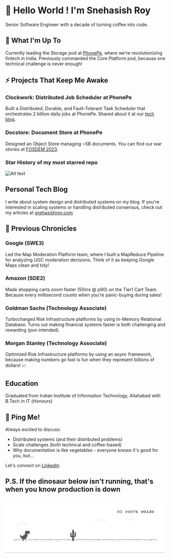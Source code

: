 # 🚀 Hello World ! I'm Snehasish Roy

Senior Software Engineer with a decade of turning coffee into code.

## 🎯 What I'm Up To
Currently leading the Storage pod at [PhonePe](https://www.phonepe.com/), where we're revolutionizing fintech in India. Previously commanded the Core Platform pod, because one technical challenge is never enough!

## ⚡ Projects That Keep Me Awake

### Clockwork: Distributed Job Scheduler at PhonePe
Built a Distributed, Durable, and Fault-Tolerant Task Scheduler that orchestrates 2 billion daily jobs at PhonePe. Shared about it at our [tech blog](https://tech.phonepe.com/clockwork-the-backbone-of-phonepes-2-billion-daily-jobs).

### Docstore: Document Store at PhonePe
Designed an Object Store managing ~5B documents. You can find our war stories at [FOSDEM 2023](https://archive.fosdem.org/2023/schedule/event/sds_lessons_learnt_glusterfs/).

### Star History of my most starred repo
![Alt text](https://api.star-history.com/svg?repos=snehasishroy/leetcode-companywise-interview-questions)

## Personal Tech Blog
I write about system design and distributed systems on my blog. If you're interested in scaling systems or handling distributed consensus, check out my articles at [snehasishroy.com](https://snehasishroy.com)

## 💼 Previous Chronicles

### Google (SWE3)
Led the Map Moderation Platform team, where I built a MapReduce Pipeline for analyzing UGC moderation decisions. Think of it as keeping Google Maps clean and tidy!

### Amazon (SDE2)
Made shopping carts zoom faster (50ms @ p90) on the Tier1 Cart Team. Because every millisecond counts when you're panic-buying during sales!

### Goldman Sachs (Technology Associate)
Turbocharged Risk Infrastructure platforms by using In-Memory Relational Database. Turns out making financial systems faster is both challenging and rewarding (pun intended).

### Morgan Stanley (Technology Associate)
Optimized Risk Infrastructure platforms by using an async framework, because making numbers go fast is fun when they represent billions of dollars! 📈

## Education
Graduated from Indian Institute of Information Technology, Allahabad with B.Tech in IT (_Honours_) 

## 🤝 Ping Me!
Always excited to discuss:
- Distributed systems (and their distributed problems)
- Scale challenges (both technical and coffee-based)
- Why documentation is like vegetables - everyone knows it's good for you, but...

Let's connect on [LinkedIn](https://linkedin.com/in/snehasishroy)

## P.S. If the dinosaur below isn't running, that's when you know production is down
![Coding Dino](https://github.com/snehasishroy/snehasishroy/blob/main/dino.gif)

